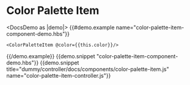 # Color Palette Item

<DocsDemo as |demo|>
  {{#demo.example name="color-palette-item-component-demo.hbs"}}

    <ColorPaletteItem @color={{this.color}}/>

  {{/demo.example}}
  {{demo.snippet "color-palette-item-component-demo.hbs"}}
  {{demo.snippet title="dummy/controller/docs/components/color-palette-item.js" name="color-palette-item-controller.js"}}
</DocsDemo>
